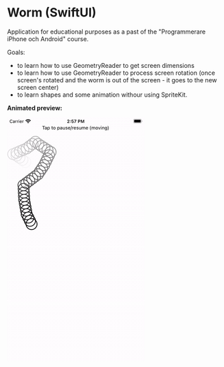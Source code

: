 # Worm (SwiftUI)
Application for educational purposes as a past of the "Programmerare iPhone och Android" course.

Goals:
* to learn how to use GeometryReader to get screen dimensions
* to learn how to use GeometryReader to process screen rotation (once screen's rotated and the worm is out of the screen - it goes to the new screen center)
* to learn shapes and some animation withour using SpriteKit.

**Animated preview:**

<img src="worm.gif" alt="worm"/>
